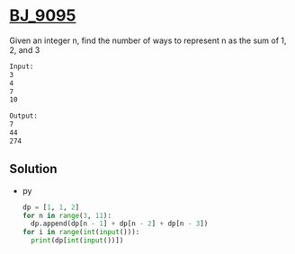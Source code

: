 # [BJ_9095](https://acmicpc.net/problem/9095)

Given an integer n, find the number of ways to represent n as the sum of 1, 2, and 3

```txt
Input:
3
4
7
10

Output:
7
44
274
```

## Solution

* py

  ```py
  dp = [1, 1, 2]
  for n in range(3, 11):
    dp.append(dp[n - 1] + dp[n - 2] + dp[n - 3])
  for i in range(int(input())):
    print(dp[int(input())])
  ```
